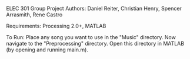 ELEC 301 Group Project
Authors: Daniel Reiter, Christian Henry, Spencer Arrasmith, Rene Castro

Requirements: Processing 2.0+, MATLAB

To Run: Place any song you want to use in the "Music" directory. Now navigate to the "Preprocessing" directory. Open this directory in MATLAB (by opening and running main.m). 